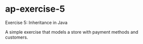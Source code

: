 # ap-exercise-5

Exercise 5: Inheritance in Java

A simple exercise that models a store with payment methods and customers.
